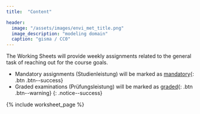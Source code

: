 ```yaml
---
title:  "Content"

header:
  image: "/assets/images/envi_met_title.png"
  image_description: "modeling domain"
  caption: "gisma / CC0"
---
```


The Working Sheets will provide weekly assignments related to the general task of reaching out for the course goals.
<!--more-->

* Mandatory assignments (Studienleistung) will be marked as [mandatory](){: .btn .btn--success}
* Graded examinations (Prüfungsleistung)  will be marked as [graded](){: .btn .btn--warning}
{: .notice--success}

{% include worksheet_page %}
